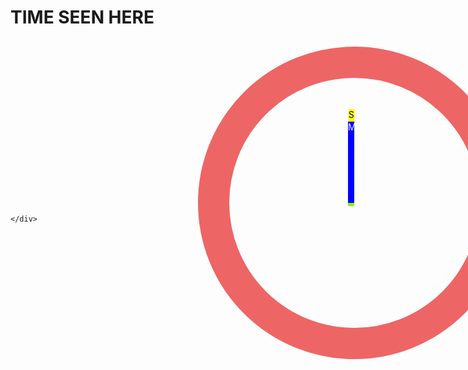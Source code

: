 <html lang="en">
<head>
    <meta char set="UTF-8">
    <meta name="viewport" content="width=device-width, initial-scale=1.0">
    <title>Create clock</title>
    <style>
        *{margin: 0;padding: 0;}
      
        .container{
            background: none;
        }
        .clock{
            width: 400px;
            height: 400px;
          background-image: url('c2.png');
          background-repeat: no-repeat;
          background-size: cover;
    
            margin-top: 30px;
            margin-left: 300px;
            border-radius: 50%;
            border: 50px solid rgb(238, 101, 101) ;
            position: relative;
            z-index: -3;
        }
        .sec{
            width: 10px;
        height: 150px;
    background-color:yellow;
        margin-top: -400px;
        margin-left: 540px;
        color:black    ;
        z-index: 1;
        position:relative;
        transform-origin: bottom;
        animation-name: sec;
        animation-duration: 60s;
        animation-iteration-count: infinite;
        animation-timing-function: linear;
        
        }
         .min{
            width: 10px;
        height: 130px;
       background-color: blue;
        margin-top: -130px;
         margin-left: 540px;
        color: white  ;
        z-index: 2; 
        position: relative;
        transform-origin: bottom;
        animation-name: min;
        animation-duration: 7200s;
        animation-iteration-count: infinite;
        animation-timing-function: linear;
        
         
        
        }
        .hour{
            width: 10px;
        height: 115px;
        background-color: lawngreen;
        margin-top: -110px;
        margin-left: 540px;
        color:black ; 
        transform-origin: bottom;
        animation-name: hour;
        animation-duration: 72000s;
        animation-iteration-count: infinite;
        animation-timing-function: linear;
          ;
        
        }  
        @keyframes sec{
            from{ transform: rotatez(0deg);}
            to{ transform: rotatez(360deg);}
        }
        @keyframes min{
            from{ transform: rotatez(0deg);}
            to{ transform: rotatez(360deg);}
        }
        @keyframes hour{
            from{ transform: rotatez(0deg);}
            to{ transform: rotatez(360deg);}
    
  }
  </style>
</head>
<body>
   
   
  <h1> TIME SEEN HERE </h1>
    <div class="container">
        <div class="clock"> </div>
        <div class="sec">S</div>
        <div class="min">M</div>
        <div class="hour">H</div>
   
    </div>
    
</body>
</html>
